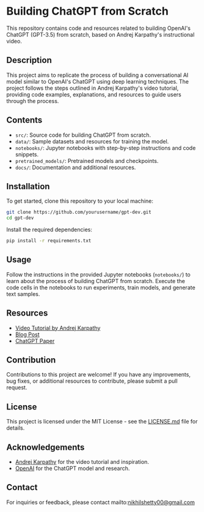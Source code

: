 
# Building ChatGPT from Scratch

This repository contains code and resources related to building OpenAI's ChatGPT (GPT-3.5) from scratch, based on Andrej Karpathy's instructional video.

## Description

This project aims to replicate the process of building a conversational AI model similar to OpenAI's ChatGPT using deep learning techniques. The project follows the steps outlined in Andrej Karpathy's video tutorial, providing code examples, explanations, and resources to guide users through the process.

## Contents

- `src/`: Source code for building ChatGPT from scratch.
- `data/`: Sample datasets and resources for training the model.
- `notebooks/`: Jupyter notebooks with step-by-step instructions and code snippets.
- `pretrained_models/`: Pretrained models and checkpoints.
- `docs/`: Documentation and additional resources.

## Installation

To get started, clone this repository to your local machine:

```bash
git clone https://github.com/yourusername/gpt-dev.git
cd gpt-dev
```

Install the required dependencies:

```bash
pip install -r requirements.txt
```

## Usage

Follow the instructions in the provided Jupyter notebooks (`notebooks/`) to learn about the process of building ChatGPT from scratch. Execute the code cells in the notebooks to run experiments, train models, and generate text samples.

## Resources

- [Video Tutorial by Andrej Karpathy](link)
- [Blog Post](link)
- [ChatGPT Paper](link)

## Contribution

Contributions to this project are welcome! If you have any improvements, bug fixes, or additional resources to contribute, please submit a pull request.

## License

This project is licensed under the MIT License - see the [LICENSE.md](LICENSE.md) file for details.

## Acknowledgements

- [Andrej Karpathy](https://twitter.com/karpathy) for the video tutorial and inspiration.
- [OpenAI](https://openai.com/) for the ChatGPT model and research.

## Contact

For inquiries or feedback, please contact mailto:nikhilshetty00@gmail.com
```

